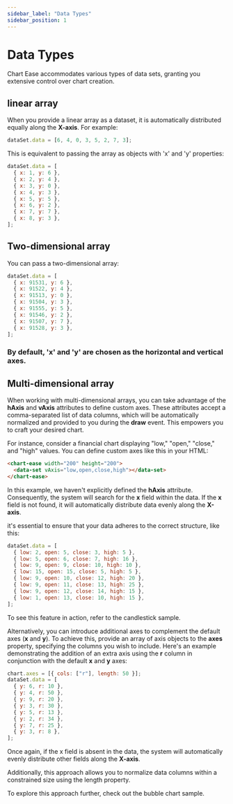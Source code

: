 ```yaml
---
sidebar_label: "Data Types"
sidebar_position: 1
---
```


# Data Types

Chart Ease accommodates various types of data sets, granting you extensive control over chart creation.

## linear array

When you provide a linear array as a dataset, it is automatically distributed equally along the **X-axis**. For example:

```javascript
dataSet.data = [6, 4, 0, 3, 5, 2, 7, 3];
```

This is equivalent to passing the array as objects with 'x' and 'y' properties:

```javascript
dataSet.data = [
  { x: 1, y: 6 },
  { x: 2, y: 4 },
  { x: 3, y: 0 },
  { x: 4, y: 3 },
  { x: 5, y: 5 },
  { x: 6, y: 2 },
  { x: 7, y: 7 },
  { x: 8, y: 3 },
];
```

## Two-dimensional array

You can pass a two-dimensional array:

```javascript
dataSet.data = [
  { x: 91531, y: 6 },
  { x: 91522, y: 4 },
  { x: 91513, y: 0 },
  { x: 91504, y: 3 },
  { x: 91555, y: 5 },
  { x: 91546, y: 2 },
  { x: 91507, y: 7 },
  { x: 91528, y: 3 },
];
```

### By default, 'x' and 'y' are chosen as the horizontal and vertical axes.

## Multi-dimensional array

When working with multi-dimensional arrays, you can take advantage of the **hAxis** and **vAxis** attributes to define custom axes. These attributes accept a comma-separated list of data columns, which will be automatically normalized and provided to you during the **draw** event. This empowers you to craft your desired chart.

For instance, consider a financial chart displaying "low," "open," "close," and "high" values. You can define custom axes like this in your HTML:

```html
<chart-ease width="200" height="200">
  <data-set vAxis="low,open,close,high"></data-set>
</chart-ease>
```

In this example, we haven't explicitly defined the **hAxis** attribute. Consequently, the system will search for the **x** field within the data. If the **x** field is not found, it will automatically distribute data evenly along the **X-axis**.

it's essential to ensure that your data adheres to the correct structure, like this:

```javascript
dataSet.data = [
  { low: 2, open: 5, close: 3, high: 5 },
  { low: 5, open: 6, close: 7, high: 16 },
  { low: 9, open: 9, close: 10, high: 10 },
  { low: 15, open: 15, close: 5, high: 5 },
  { low: 9, open: 10, close: 12, high: 20 },
  { low: 9, open: 11, close: 13, high: 25 },
  { low: 9, open: 12, close: 14, high: 15 },
  { low: 1, open: 13, close: 10, high: 15 },
];
```

To see this feature in action, refer to the candlestick sample.

Alternatively, you can introduce additional axes to complement the default axes (**x** and **y**). To achieve this, provide an array of axis objects to the **axes** property, specifying the columns you wish to include. Here's an example demonstrating the addition of an extra axis using the **r** column in conjunction with the default **x** and **y** axes:

```javascript
chart.axes = [{ cols: ["r"], length: 50 }];
dataSet.data = [
  { y: 6, r: 10 },
  { y: 4, r: 50 },
  { y: 9, r: 20 },
  { y: 3, r: 30 },
  { y: 5, r: 13 },
  { y: 2, r: 34 },
  { y: 7, r: 25 },
  { y: 3, r: 8 },
];
```

Once again, if the x field is absent in the data, the system will automatically evenly distribute other fields along the **X-axis**.

Additionally, this approach allows you to normalize data columns within a constrained size using the length property.

To explore this approach further, check out the bubble chart sample.
